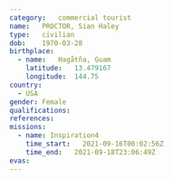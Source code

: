 ```yaml
---
category:	commercial tourist
name:	PROCTOR, Sian Haley
type:	civilian
dob:	1970-03-28
birthplace:
  - name:	Hagåtña, Guam
    latitude:	13.479167
    longitude:	144.75
country:
  - USA
gender:	Female
qualifications:
references:
missions:
  - name: Inspiration4
    time_start:   2021-09-16T00:02:56Z
    time_end:   2021-09-18T23:06:49Z
evas:
---
```

